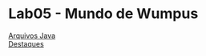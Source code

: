 # Lab05 - Mundo de Wumpus

[Arquivos Java](https://github.com/Alv3s-Fav4cho/MC322-dupla/tree/main/Lab05/src/pt/c40task/l05wumpus)<br>
[Destaques](https://github.com/Alv3s-Fav4cho/MC322-dupla/blob/main/Lab05/Destaques.pdf)
